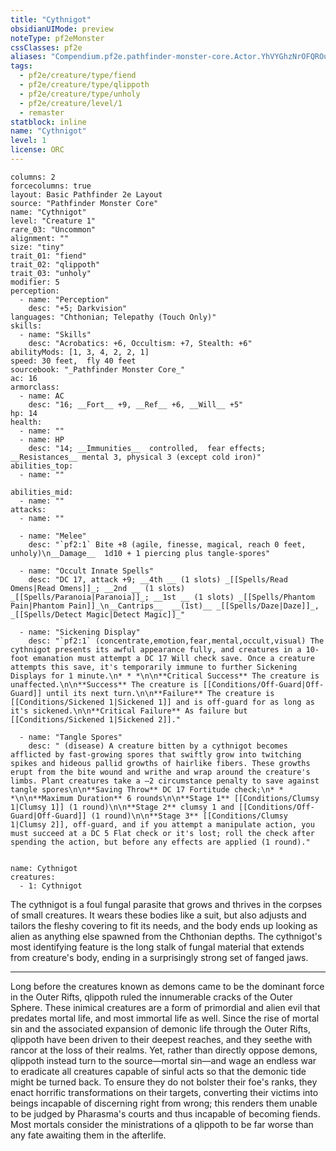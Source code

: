 ```yaml
---
title: "Cythnigot"
obsidianUIMode: preview
noteType: pf2eMonster
cssClasses: pf2e
aliases: "Compendium.pf2e.pathfinder-monster-core.Actor.YhVYGhzNrOFQROui" 
tags:
  - pf2e/creature/type/fiend
  - pf2e/creature/type/qlippoth
  - pf2e/creature/type/unholy
  - pf2e/creature/level/1
  - remaster
statblock: inline
name: "Cythnigot"
level: 1
license: ORC
---
```


```statblock
columns: 2
forcecolumns: true
layout: Basic Pathfinder 2e Layout
source: "Pathfinder Monster Core"
name: "Cythnigot"
level: "Creature 1"
rare_03: "Uncommon"
alignment: ""
size: "tiny"
trait_01: "fiend"
trait_02: "qlippoth"
trait_03: "unholy"
modifier: 5
perception:
  - name: "Perception"
    desc: "+5; Darkvision"
languages: "Chthonian; Telepathy (Touch Only)"
skills:
  - name: "Skills"
    desc: "Acrobatics: +6, Occultism: +7, Stealth: +6"
abilityMods: [1, 3, 4, 2, 2, 1]
speed: 30 feet,  fly 40 feet
sourcebook: "_Pathfinder Monster Core_"
ac: 16
armorclass:
  - name: AC
    desc: "16; __Fort__ +9, __Ref__ +6, __Will__ +5"
hp: 14
health:
  - name: ""
  - name: HP
    desc: "14; __Immunities__  controlled,  fear effects; __Resistances__ mental 3, physical 3 (except cold iron)"
abilities_top:
  - name: ""

abilities_mid:
  - name: ""
attacks:
  - name: ""

  - name: "Melee"
    desc: "`pf2:1` Bite +8 (agile, finesse, magical, reach 0 feet, unholy)\n__Damage__  1d10 + 1 piercing plus tangle-spores"

  - name: "Occult Innate Spells"
    desc: "DC 17, attack +9; __4th __ (1 slots) _[[Spells/Read Omens|Read Omens]]_; __2nd __ (1 slots) _[[Spells/Paranoia|Paranoia]]_; __1st __ (1 slots) _[[Spells/Phantom Pain|Phantom Pain]]_\n__Cantrips__  __(1st)__ _[[Spells/Daze|Daze]]_, _[[Spells/Detect Magic|Detect Magic]]_"

  - name: "Sickening Display"
    desc: "`pf2:1` (concentrate,emotion,fear,mental,occult,visual) The cythnigot presents its awful appearance fully, and creatures in a 10-foot emanation must attempt a DC 17 Will check save. Once a creature attempts this save, it's temporarily immune to further Sickening Displays for 1 minute.\n* * *\n\n**Critical Success** The creature is unaffected.\n\n**Success** The creature is [[Conditions/Off-Guard|Off-Guard]] until its next turn.\n\n**Failure** The creature is [[Conditions/Sickened 1|Sickened 1]] and is off-guard for as long as it's sickened.\n\n**Critical Failure** As failure but [[Conditions/Sickened 1|Sickened 2]]."

  - name: "Tangle Spores"
    desc: " (disease) A creature bitten by a cythnigot becomes afflicted by fast-growing spores that swiftly grow into twitching spikes and hideous pallid growths of hairlike fibers. These growths erupt from the bite wound and writhe and wrap around the creature's limbs. Plant creatures take a –2 circumstance penalty to save against tangle spores\n\n**Saving Throw** DC 17 Fortitude check;\n* * *\n\n**Maximum Duration** 6 rounds\n\n**Stage 1** [[Conditions/Clumsy 1|Clumsy 1]] (1 round)\n\n**Stage 2** clumsy 1 and [[Conditions/Off-Guard|Off-Guard]] (1 round)\n\n**Stage 3** [[Conditions/Clumsy 1|Clumsy 2]], off-guard, and if you attempt a manipulate action, you must succeed at a DC 5 Flat check or it's lost; roll the check after spending the action, but before any effects are applied (1 round)."
 
```

```encounter-table
name: Cythnigot
creatures:
  - 1: Cythnigot
```



The cythnigot is a foul fungal parasite that grows and thrives in the corpses of small creatures. It wears these bodies like a suit, but also adjusts and tailors the fleshy covering to fit its needs, and the body ends up looking as alien as anything else spawned from the Chthonian depths. The cythnigot's most identifying feature is the long stalk of fungal material that extends from creature's body, ending in a surprisingly strong set of fanged jaws.

* * *

Long before the creatures known as demons came to be the dominant force in the Outer Rifts, qlippoth ruled the innumerable cracks of the Outer Sphere. These inimical creatures are a form of primordial and alien evil that predates mortal life, and most immortal life as well. Since the rise of mortal sin and the associated expansion of demonic life through the Outer Rifts, qlippoth have been driven to their deepest reaches, and they seethe with rancor at the loss of their realms. Yet, rather than directly oppose demons, qlippoth instead turn to the source—mortal sin—and wage an endless war to eradicate all creatures capable of sinful acts so that the demonic tide might be turned back. To ensure they do not bolster their foe's ranks, they enact horrific transformations on their targets, converting their victims into beings incapable of discerning right from wrong; this renders them unable to be judged by Pharasma's courts and thus incapable of becoming fiends. Most mortals consider the ministrations of a qlippoth to be far worse than any fate awaiting them in the afterlife.

